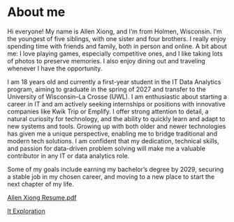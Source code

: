 # About me
Hi everyone! My name is Allen Xiong, and I’m from Holmen, Wisconsin. I’m the youngest of five siblings, with one sister and four brothers. I really enjoy spending time with friends and family, both in person and online. A bit about me: I love playing games, especially competitive ones, and I like taking lots of photos to preserve memories. I also enjoy dining out and traveling whenever I have the opportunity.

I am 18 years old and currently a first-year student in the IT Data Analytics program, aiming to graduate in the spring of 2027 and transfer to the University of Wisconsin–La Crosse (UWL). I am enthusiastic about starting a career in IT and am actively seeking internships or positions with innovative companies like Kwik Trip or Emplify. I offer strong attention to detail, a natural curiosity for technology, and the ability to quickly learn and adapt to new systems and tools. Growing up with both older and newer technologies has given me a unique perspective, enabling me to bridge traditional and modern tech solutions. I am confident that my dedication, technical skills, and passion for data-driven problem solving will make me a valuable contributor in any IT or data analytics role.

Some of my goals include earning my bachelor’s degree by 2029, securing a stable job in my chosen career, and moving to a new place to start the next chapter of my life.

[Allen Xiong Resume.pdf](https://github.com/user-attachments/files/22963001/Allen.Xiong.Resume.pdf)

[It Exploration](https://xyoojallen.github.io/IT-Exploration/)
